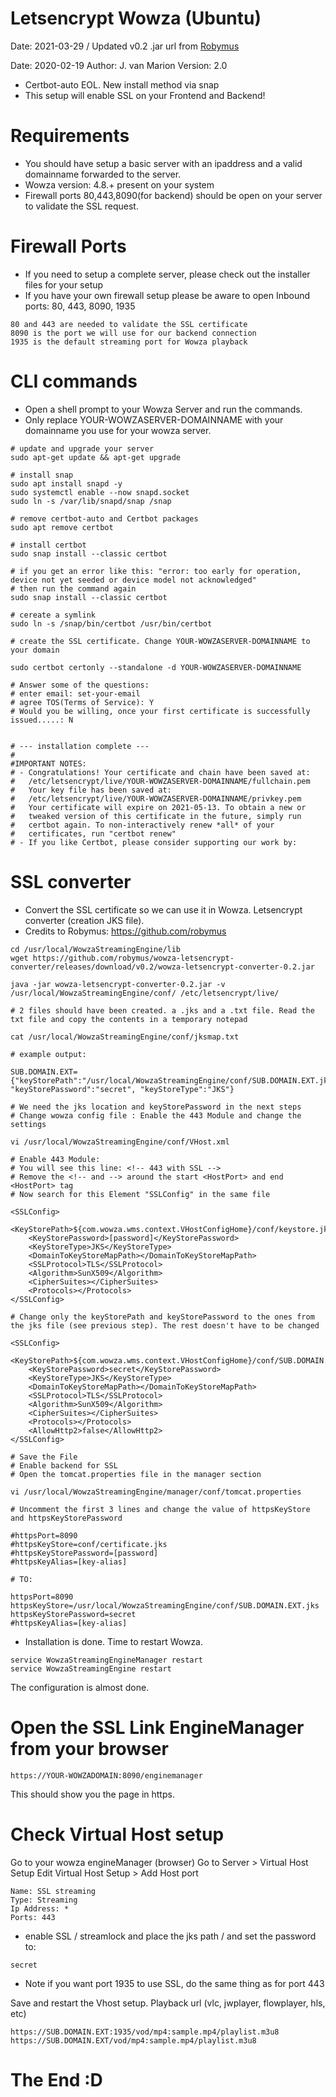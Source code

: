 # Letsencrypt Wowza (Ubuntu) 
Date: 2021-03-29 / Updated v0.2 .jar url from [Robymus](https://github.com/robymus/wowza-letsencrypt-converter)

Date: 2020-02-19
Author: J. van Marion 
Version: 2.0
- Certbot-auto EOL. New install method via snap
- This setup will enable SSL on your Frontend and Backend!

# Requirements
- You should have setup a basic server with an ipaddress and a valid domainname forwarded to the server. 
- Wowza version: 4.8.+ present on your system
- Firewall ports 80,443,8090(for backend) should be open on your server to validate the SSL request. 

# Firewall Ports
- If you need to setup a complete server, please check out the installer files for your setup
- If you have your own firewall setup please be aware to open Inbound ports: 80, 443, 8090, 1935
```
80 and 443 are needed to validate the SSL certificate
8090 is the port we will use for our backend connection
1935 is the default streaming port for Wowza playback
```
  
# CLI commands
- Open a shell prompt to your Wowza Server and run the commands. 
- Only replace YOUR-WOWZASERVER-DOMAINNAME with your domainname you use for your wowza server. 
```
# update and upgrade your server
sudo apt-get update && apt-get upgrade

# install snap
sudo apt install snapd -y
sudo systemctl enable --now snapd.socket
sudo ln -s /var/lib/snapd/snap /snap

# remove certbot-auto and Certbot packages
sudo apt remove certbot

# install certbot
sudo snap install --classic certbot

# if you get an error like this: "error: too early for operation, device not yet seeded or device model not acknowledged"
# then run the command again
sudo snap install --classic certbot

# cereate a symlink
sudo ln -s /snap/bin/certbot /usr/bin/certbot

# create the SSL certificate. Change YOUR-WOWZASERVER-DOMAINNAME to your domain

sudo certbot certonly --standalone -d YOUR-WOWZASERVER-DOMAINNAME

# Answer some of the questions:
# enter email: set-your-email
# agree TOS(Terms of Service): Y
# Would you be willing, once your first certificate is successfully issued.....: N


# --- installation complete ---
# 
#IMPORTANT NOTES:
# - Congratulations! Your certificate and chain have been saved at:
#   /etc/letsencrypt/live/YOUR-WOWZASERVER-DOMAINNAME/fullchain.pem
#   Your key file has been saved at:
#   /etc/letsencrypt/live/YOUR-WOWZASERVER-DOMAINNAME/privkey.pem
#   Your certificate will expire on 2021-05-13. To obtain a new or
#   tweaked version of this certificate in the future, simply run
#   certbot again. To non-interactively renew *all* of your
#   certificates, run "certbot renew"
# - If you like Certbot, please consider supporting our work by:

```
# SSL converter 
- Convert the SSL certificate so we can use it in Wowza. Letsencrypt converter (creation JKS file). 
- Credits to Robymus: https://github.com/robymus

```
cd /usr/local/WowzaStreamingEngine/lib 
wget https://github.com/robymus/wowza-letsencrypt-converter/releases/download/v0.2/wowza-letsencrypt-converter-0.2.jar

java -jar wowza-letsencrypt-converter-0.2.jar -v /usr/local/WowzaStreamingEngine/conf/ /etc/letsencrypt/live/

# 2 files should have been created. a .jks and a .txt file. Read the txt file and copy the contents in a temporary notepad

cat /usr/local/WowzaStreamingEngine/conf/jksmap.txt

# example output: 

SUB.DOMAIN.EXT={"keyStorePath":"/usr/local/WowzaStreamingEngine/conf/SUB.DOMAIN.EXT.jks", "keyStorePassword":"secret", "keyStoreType":"JKS"}

# We need the jks location and keyStorePassword in the next steps
# Change wowza config file : Enable the 443 Module and change the settings

vi /usr/local/WowzaStreamingEngine/conf/VHost.xml

# Enable 443 Module:
# You will see this line: <!-- 443 with SSL -->
# Remove the <!-- and --> around the start <HostPort> and end <HostPort> tag
# Now search for this Element "SSLConfig" in the same file 

<SSLConfig>
    <KeyStorePath>${com.wowza.wms.context.VHostConfigHome}/conf/keystore.jks</KeyStorePath>
    <KeyStorePassword>[password]</KeyStorePassword>
    <KeyStoreType>JKS</KeyStoreType>
    <DomainToKeyStoreMapPath></DomainToKeyStoreMapPath>
    <SSLProtocol>TLS</SSLProtocol>
    <Algorithm>SunX509</Algorithm>
    <CipherSuites></CipherSuites>
    <Protocols></Protocols>
</SSLConfig>

# Change only the keyStorePath and keyStorePassword to the ones from the jks file (see previous step). The rest doesn't have to be changed

<SSLConfig>
    <KeyStorePath>${com.wowza.wms.context.VHostConfigHome}/conf/SUB.DOMAIN.EXT.jks</KeyStorePath>
    <KeyStorePassword>secret</KeyStorePassword>
    <KeyStoreType>JKS</KeyStoreType>
    <DomainToKeyStoreMapPath></DomainToKeyStoreMapPath>
    <SSLProtocol>TLS</SSLProtocol>
    <Algorithm>SunX509</Algorithm>
    <CipherSuites></CipherSuites>
    <Protocols></Protocols>
    <AllowHttp2>false</AllowHttp2>
</SSLConfig>

# Save the File
# Enable backend for SSL 
# Open the tomcat.properties file in the manager section

vi /usr/local/WowzaStreamingEngine/manager/conf/tomcat.properties

# Uncomment the first 3 lines and change the value of httpsKeyStore and httpsKeyStorePassword

#httpsPort=8090
#httpsKeyStore=conf/certificate.jks
#httpsKeyStorePassword=[password]
#httpsKeyAlias=[key-alias]

# TO:

httpsPort=8090
httpsKeyStore=/usr/local/WowzaStreamingEngine/conf/SUB.DOMAIN.EXT.jks
httpsKeyStorePassword=secret
#httpsKeyAlias=[key-alias]
```
- Installation is done. Time to restart Wowza.
```
service WowzaStreamingEngineManager restart
service WowzaStreamingEngine restart
```
The configuration is almost done.
# Open the SSL Link EngineManager from your browser
```
https://YOUR-WOWZADOMAIN:8090/enginemanager
```
This should show you the page in https.

# Check Virtual Host setup
Go to your wowza engineManager (browser)
Go to Server > Virtual Host Setup
Edit Virtual Host Setup > Add Host port
```
Name: SSL streaming
Type: Streaming
Ip Address: *
Ports: 443
```
- enable SSL / streamlock and place the jks path / and set the password to: 
```
secret
```
- Note if you want port 1935 to use SSL, do the same thing as for port 443

Save and restart the Vhost setup. 
Playback url (vlc, jwplayer, flowplayer, hls, etc)
```
https://SUB.DOMAIN.EXT:1935/vod/mp4:sample.mp4/playlist.m3u8
https://SUB.DOMAIN.EXT/vod/mp4:sample.mp4/playlist.m3u8
```

# The End :D
